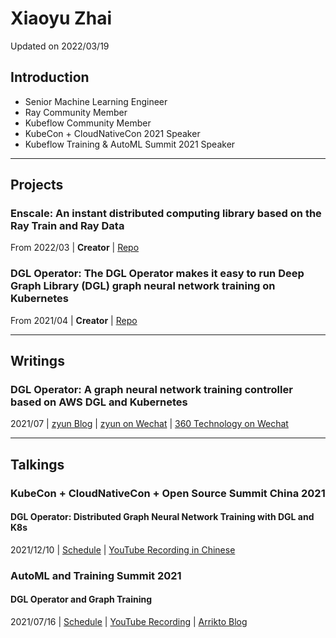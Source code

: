 # Xiaoyu Zhai

Updated on 2022/03/19

## Introduction

- Senior Machine Learning Engineer
- Ray Community Member
- Kubeflow Community Member
- KubeCon + CloudNativeCon 2021 Speaker
- Kubeflow Training & AutoML Summit 2021 Speaker

----
## Projects

### Enscale: An instant distributed computing library based on the Ray Train and Ray Data
From 2022/03 | __Creator__ | [Repo](https://github.com/ryantd/enscale) 

### DGL Operator: The DGL Operator makes it easy to run Deep Graph Library (DGL) graph neural network training on Kubernetes
From 2021/04 | __Creator__ | [Repo](https://github.com/Qihoo360/dgl-operator) 

----
## Writings

### DGL Operator: A graph neural network training controller based on AWS DGL and Kubernetes
2021/07 | [zyun Blog](https://zyun.360.cn/blog/?p=987) | [zyun on Wechat](https://mp.weixin.qq.com/s/dZQErgk0BP_usTQON3I5Uw) | [360 Technology on Wechat](https://mp.weixin.qq.com/s/3C4EUPud1Z_GVQcwH4kCiA) 

----
## Talkings

### KubeCon + CloudNativeCon + Open Source Summit China 2021
#### DGL Operator: Distributed Graph Neural Network Training with DGL and K8s
2021/12/10 | [Schedule](https://kccncosschn21.sched.com/event/pcaX/dgl-operatordaep27d-dgl-re-k8s-zha-woya-lang-jie-zhang-xiao-zhen-j-dgl-operator-distributed-graph-neural-network-training-with-dgl-and-k8s-xiaoyu-zhai-qihoo-360) | [YouTube Recording in Chinese](https://www.youtube.com/watch?v=57vi-ZJ1nBY) 

### AutoML and Training Summit 2021
#### DGL Operator and Graph Training
2021/07/16 | [Schedule](https://docs.google.com/document/d/1vGluSPHmAqEr8k9Dmm82RcQ-MVnqbYYSfnjMGB-aPuo/edit) | [YouTube Recording](https://www.youtube.com/watch?v=hlrdWey0RKs&list=PL2gwy7BdKoGd9HQBCz1iC7vyFVN7Wa9N2) | [Arrikto Blog](https://www.arrikto.com/blog/training-and-automl-summit-recap-part-1/) 
